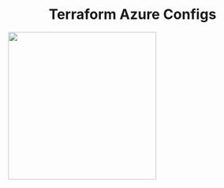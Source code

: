 <h1 align="center">Terraform Azure Configs</h1>

<img src="https://user-images.githubusercontent.com/12909665/210186821-b8d5f01a-191e-4e8f-afb5-612e818f56bf.png" width="300" height="300" />
